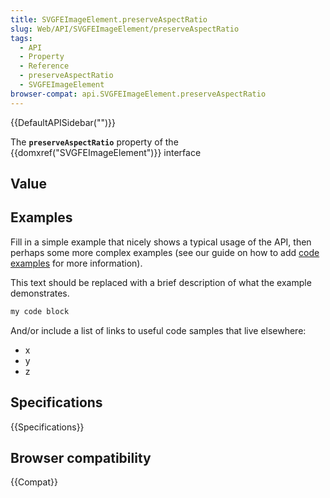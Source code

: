 ```yaml
---
title: SVGFEImageElement.preserveAspectRatio
slug: Web/API/SVGFEImageElement/preserveAspectRatio
tags:
  - API
  - Property
  - Reference
  - preserveAspectRatio
  - SVGFEImageElement
browser-compat: api.SVGFEImageElement.preserveAspectRatio
---
```

{{DefaultAPISidebar("")}}

The **`preserveAspectRatio`** property of the {{domxref("SVGFEImageElement")}} interface 

## Value



## Examples

Fill in a simple example that nicely shows a typical usage of the API, then perhaps some more complex examples (see our guide on how to add [code examples](/en-US/docs/MDN/Contribute/Structures/Code_examples) for more information).

This text should be replaced with a brief description of what the example demonstrates.

```js
my code block
```

And/or include a list of links to useful code samples that live elsewhere:

*   x
*   y
*   z

## Specifications

{{Specifications}}

## Browser compatibility

{{Compat}}


